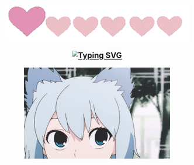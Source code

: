 <h2>
  <div id = "badges" align = "center" >
<div id="header" align="center">
  <img src="https://raw.githubusercontent.com/toqafotoh/toqafotoh/main/ezgif.com-crop.gif" width="600" Height="100"/>
</div> 

[![Typing SVG](https://readme-typing-svg.herokuapp.com?font=Charka+Petch&weight=500&height=70&size=40&duration=4500&pause=700&color=F751AF&background=FFDBDB00&center=true&width=700&lines=Welcome+to+my+profile+🥰)](https://git.io/typing-svg)
  </div>
<div id="header" align="center">
  <img src="https://raw.githubusercontent.com/toqafotoh/toqafotoh/main/giphy (1).gif" width="400" Height="250"/>
</div>

<!--
**toqafotoh/toqafotoh** is a ✨ _special_ ✨ repository because its `README.md` (this file) appears on your GitHub profile.

Here are some ideas to get you started:

- 🔭 I’m currently working on ...
- 🌱 I’m currently learning ...
- 👯 I’m looking to collaborate on ...
- 🤔 I’m looking for help with ...
- 💬 Ask me about ...
- 📫 How to reach me: ...
- 😄 Pronouns: ...
- ⚡ Fun fact: ...
-->
